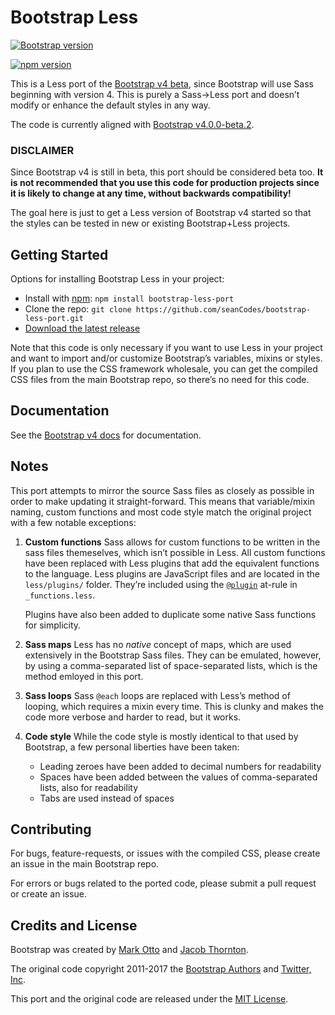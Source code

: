 # Bootstrap Less

[![Bootstrap version](https://img.shields.io/badge/Bootstrap-v4.0.0--beta.2-563d7c.svg?colorA=563d7c&colorB=555555)](https://github.com/twbs/bootstrap/tree/v4.0.0-beta.2)

[![npm version](https://img.shields.io/npm/v/bootstrap-less-port.svg)]()

This is a Less port of the [Bootstrap v4 beta](http://getbootstrap.com), since Bootstrap will use Sass beginning with version 4. This is purely a Sass→Less port and doesn’t modify or enhance the default styles in any way.

The code is currently aligned with [Bootstrap v4.0.0-beta.2](https://github.com/twbs/bootstrap/tree/v4.0.0-beta.2).


### DISCLAIMER

Since Bootstrap v4 is still in beta, this port should be considered beta too. **It is not recommended that you use this code for production projects since it is likely to change at any time, without backwards compatibility!**

The goal here is just to get a Less version of Bootstrap v4 started so that the styles can be tested in new or existing Bootstrap+Less projects.



## Getting Started

Options for installing Bootstrap Less in your project:

- Install with [npm](https://www.npmjs.com/): `npm install bootstrap-less-port`
- Clone the repo: `git clone https://github.com/seanCodes/bootstrap-less-port.git`
- [Download the latest release](https://github.com/seanCodes/bootstrap-less-port/archive/master.zip)

Note that this code is only necessary if you want to use Less in your project and want to import and/or customize Bootstrap’s variables, mixins or styles. If you plan to use the CSS framework wholesale, you can get the compiled CSS files from the main Bootstrap repo, so there’s no need for this code.



## Documentation

See the [Bootstrap v4 docs](http://getbootstrap.com/docs/4.0/getting-started/introduction/) for documentation.



## Notes

This port attempts to mirror the source Sass files as closely as possible in order to make updating it straight-forward. This means that variable/mixin naming, custom functions and most code style match the original project with a few notable exceptions:

1. **Custom functions** Sass allows for custom functions to be written in the sass files themeselves, which isn’t possible in Less. All custom functions have been replaced with Less plugins that add the equivalent functions to the language. Less plugins are JavaScript files and are located in the `less/plugins/` folder. They’re included using the [`@plugin`](http://lesscss.org/3.x/features/#plugin-atrules-feature) at-rule in `_functions.less`.

   Plugins have also been added to duplicate some native Sass functions for simplicity.
2. **Sass maps** Less has no _native_ concept of maps, which are used extensively in the Bootstrap Sass files. They can be emulated, however, by using a comma-separated list of space-separated lists, which is the method emloyed in this port.
3. **Sass loops** Sass `@each` loops are replaced with Less’s method of looping, which requires a mixin every time. This is clunky and makes the code more verbose and harder to read, but it works.
4. **Code style** While the code style is mostly identical to that used by Bootstrap, a few personal liberties have been taken:
   - Leading zeroes have been added to decimal numbers for readability
   - Spaces have been added between the values of comma-separated lists, also for readability
   - Tabs are used instead of spaces



## Contributing

For bugs, feature-requests, or issues with the compiled CSS, please create an issue in the main Bootstrap repo.

For errors or bugs related to the ported code, please submit a pull request or create an issue.



## Credits and License

Bootstrap was created by [Mark Otto](https://github.com/mdo) and [Jacob Thornton](https://github.com/fat).

The original code copyright 2011-2017 the [Bootstrap Authors](https://github.com/twbs/bootstrap/graphs/contributors) and [Twitter, Inc](https://twitter.com).

This port and the original code are released under the [MIT License](https://github.com/twbs/bootstrap/blob/master/LICENSE).
